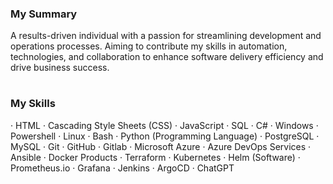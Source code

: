 ### My Summary
A results-driven individual with a passion for streamlining development and operations processes. Aiming to contribute my skills in automation, technologies, and collaboration to enhance software delivery efficiency and drive business success.

#

### My Skills
· HTML · Cascading Style Sheets (CSS) · JavaScript · SQL · C# · Windows · Powershell · Linux · Bash · Python (Programming Language) · PostgreSQL · MySQL · Git · GitHub · Gitlab · Microsoft Azure · Azure DevOps Services · Ansible · Docker Products · Terraform · Kubernetes · Helm (Software) · Prometheus.io · Grafana · Jenkins · ArgoCD · ChatGPT
